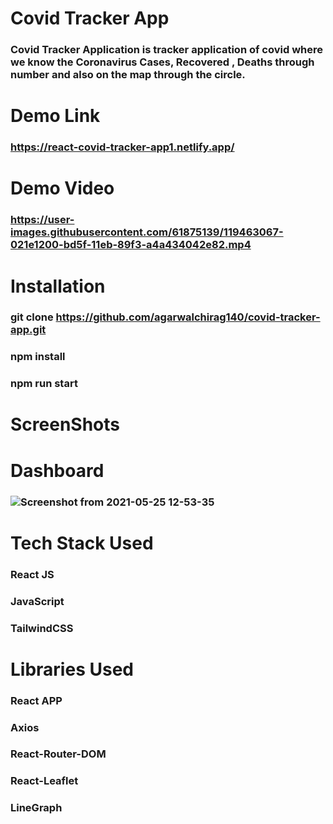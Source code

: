 # Covid Tracker App
### Covid Tracker Application is tracker application of covid where we know the Coronavirus Cases, Recovered , Deaths through number and also on the map through the circle.

# Demo Link
### https://react-covid-tracker-app1.netlify.app/

# Demo Video
### https://user-images.githubusercontent.com/61875139/119463067-021e1200-bd5f-11eb-89f3-a4a434042e82.mp4


# Installation
### git clone https://github.com/agarwalchirag140/covid-tracker-app.git
### npm install 
### npm run start

# ScreenShots
# Dashboard
### ![Screenshot from 2021-05-25 12-53-35](https://user-images.githubusercontent.com/61875139/119456418-46f27a80-bd58-11eb-99f4-b27b4ab492b7.png)

# Tech Stack Used
### React JS
### JavaScript
### TailwindCSS

# Libraries Used
### React APP
### Axios
### React-Router-DOM
### React-Leaflet
### LineGraph
